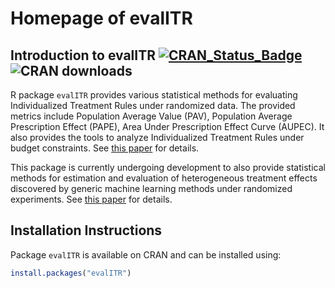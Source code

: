# Homepage of evalITR

## Introduction to evalITR  [![CRAN_Status_Badge](http://www.r-pkg.org/badges/version/evalITR)](https://cran.r-project.org/package=evalITR) ![CRAN downloads](http://cranlogs.r-pkg.org/badges/grand-total/evalITR)

R package `evalITR` provides various statistical methods for evaluating Individualized Treatment Rules under randomized data. The provided metrics include Population Average Value (PAV), Population Average Prescription Effect (PAPE), Area Under Prescription Effect Curve (AUPEC). It also provides the tools to analyze Individualized Treatment Rules under budget constraints. See [this paper](https://arxiv.org/abs/1905.05389) for details.

This package is currently undergoing development to also provide statistical methods for estimation and evaluation of heterogeneous treatment effects discovered by generic machine learning methods under randomized experiments. See [this paper](https://arxiv.org/pdf/2203.14511.pdf) for details.

## Installation Instructions

Package `evalITR` is available on CRAN and can be installed using:

``` r
install.packages("evalITR")
```




